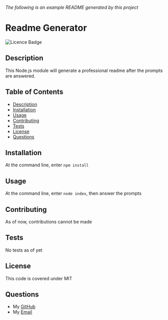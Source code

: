 *The following is an example README generated by this project*

# Readme Generator


![Licence Badge](https://img.shields.io/static/v1?label=License&message=MIT&color=blue)


## Description
This Node.js module will generate a professional readme after the prompts are answered.

## Table of Contents
- [Description](#description)
- [Installation](#installation)
- [Usage](#usage)
- [Contributing](#contributing)
- [Tests](#tests)
- [License](#license)
- [Questions](#questions)


## Installation
At the command line, enter `npm install`


## Usage
At the command line, enter `node index`, then answer the prompts

    
## Contributing
As of now, contributions cannot be made

    
## Tests
No tests as of yet

    
## License
This code is covered under MIT

    
## Questions
- My [GitHub](https://github.com/Bycicleace)
- My [Email](mailto:elliott.kvamme@gmail.com)
